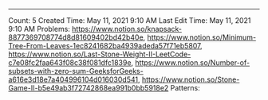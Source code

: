 ---
Count: 5
Created Time: May 11, 2021 9:10 AM
Last Edit Time: May 11, 2021 9:10 AM
Problems: https://www.notion.so/knapsack-8877369708774d8d81609402bd42b40e, https://www.notion.so/Minimum-Tree-From-Leaves-1ec8241682ba4939adeda57f71eb5807, https://www.notion.so/Last-Stone-Weight-II-LeetCode-c7e08fc2faa643f08c38f081dfc1839e, https://www.notion.so/Number-of-subsets-with-zero-sum-GeeksforGeeks-a616e3d18e7a404996104d016030d541, https://www.notion.so/Stone-Game-II-b5e49ab3f72742868ea991b0bb5918e2
Patterns: 